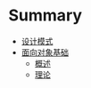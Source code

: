 # Summary

* [设计模式](README.md)
* [面向对象基础](chapter1.md)
  * [概述](chapter1/gai-shu.md)
  * [理论](chapter1/li-lun.md)

